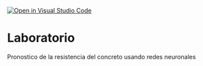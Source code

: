 [![Open in Visual Studio Code](https://classroom.github.com/assets/open-in-vscode-c66648af7eb3fe8bc4f294546bfd86ef473780cde1dea487d3c4ff354943c9ae.svg)](https://classroom.github.com/online_ide?assignment_repo_id=8065151&assignment_repo_type=AssignmentRepo)
# Laboratorio
Pronostico de la resistencia del concreto usando redes neuronales
